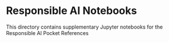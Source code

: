 # Responsible AI Notebooks

This directory contains supplementary Jupyter notebooks for the Responsible AI
Pocket References
